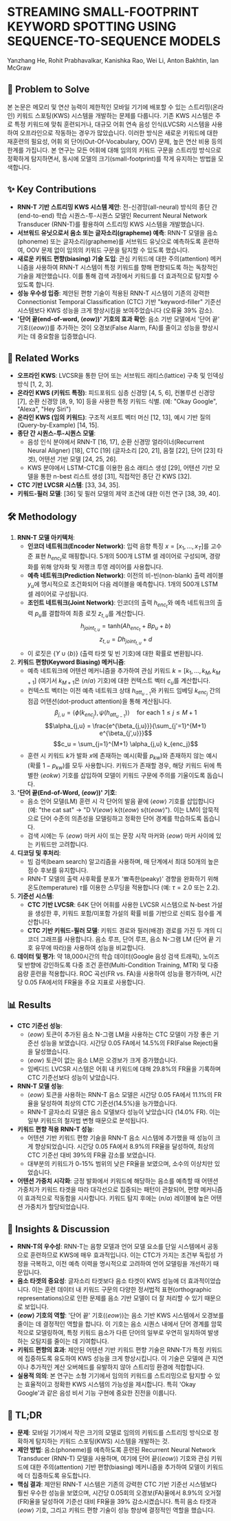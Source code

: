 # STREAMING SMALL-FOOTPRINT KEYWORD SPOTTING USING SEQUENCE-TO-SEQUENCE MODELS
Yanzhang He, Rohit Prabhavalkar, Kanishka Rao, Wei Li, Anton Bakhtin, Ian McGraw

## 🧩 Problem to Solve
본 논문은 메모리 및 연산 능력이 제한적인 모바일 기기에 배포할 수 있는 스트리밍(온라인) 키워드 스포팅(KWS) 시스템을 개발하는 문제를 다룹니다. 기존 KWS 시스템은 주로 특정 키워드에 맞춰 훈련되거나, 대규모 어휘 연속 음성 인식(LVCSR) 시스템을 사용하여 오프라인으로 작동하는 경우가 많았습니다. 이러한 방식은 새로운 키워드에 대한 재훈련의 필요성, 어휘 외 단어(Out-Of-Vocabulary, OOV) 문제, 높은 연산 비용 등의 한계를 가집니다. 본 연구는 모든 어휘에 대해 임의의 키워드 구문을 스트리밍 방식으로 정확하게 탐지하면서, 동시에 모델의 크기(small-footprint)를 작게 유지하는 방법을 모색합니다.

## ✨ Key Contributions
*   **RNN-T 기반 스트리밍 KWS 시스템 제안**: 전-신경망(all-neural) 방식의 종단 간(end-to-end) 학습 시퀀스-투-시퀀스 모델인 Recurrent Neural Network Transducer (RNN-T)를 활용하여 스트리밍 KWS 시스템을 개발했습니다.
*   **서브워드 유닛으로서 음소 또는 글자소리(grapheme) 예측**: RNN-T 모델을 음소(phoneme) 또는 글자소리(grapheme)를 서브워드 유닛으로 예측하도록 훈련하여, OOV 문제 없이 임의의 키워드 구문을 탐지할 수 있도록 했습니다.
*   **새로운 키워드 편향(biasing) 기술 도입**: 관심 키워드에 대한 주의(attention) 메커니즘을 사용하여 RNN-T 시스템이 특정 키워드를 향해 편향되도록 하는 독창적인 기술을 제안했습니다. 이를 통해 검색 과정에서 키워드를 더 효과적으로 탐지할 수 있도록 합니다.
*   **성능 우수성 입증**: 제안된 편향 기술이 적용된 RNN-T 시스템이 기존의 강력한 Connectionist Temporal Classification (CTC) 기반 "keyword-filler" 기준선 시스템보다 KWS 성능을 크게 향상시킴을 보여주었습니다 (오류율 39% 감소).
*   **'단어 끝(end-of-word, $\langle eow \rangle$)' 기호의 효과 확인**: 음소 기반 모델에서 '단어 끝' 기호($\langle eow \rangle$)를 추가하는 것이 오경보(False Alarm, FA)를 줄이고 성능을 향상시키는 데 중요함을 입증했습니다.

## 📎 Related Works
*   **오프라인 KWS**: LVCSR을 통한 단어 또는 서브워드 래티스(lattice) 구축 및 인덱싱 방식 [1, 2, 3].
*   **온라인 KWS (키워드 특정)**: 피드포워드 심층 신경망 [4, 5, 6], 컨볼루션 신경망 [7], 순환 신경망 [8, 9, 10] 등을 사용한 특정 키워드 식별. (예: "Okay Google", "Alexa", "Hey Siri")
*   **온라인 KWS (임의 키워드)**: 구조적 서포트 벡터 머신 [12, 13], 예시 기반 질의(Query-by-Example) [14, 15].
*   **종단 간 시퀀스-투-시퀀스 모델**:
    *   음성 인식 분야에서 RNN-T [16, 17], 순환 신경망 얼라이너(Recurrent Neural Aligner) [18], CTC [19] (글자소리 [20, 21], 음절 [22], 단어 [23] 타겟), 어텐션 기반 모델 [24, 25, 26].
    *   KWS 분야에서 LSTM-CTC를 이용한 음소 래티스 생성 [29], 어텐션 기반 모델을 통한 n-best 리스트 생성 [31], 직접적인 종단 간 KWS [32].
*   **CTC 기반 LVCSR 시스템**: [33, 34, 35].
*   **키워드-필러 모델**: [36] 및 필러 모델의 제약 조건에 대한 이전 연구 [38, 39, 40].

## 🛠️ Methodology
1.  **RNN-T 모델 아키텍처**:
    *   **인코더 네트워크(Encoder Network)**: 입력 음향 특징 $x = [x_1, \dots, x_T]$를 고수준 표현 $h_{enc_t}$로 매핑합니다. 5개의 500개 LSTM 셀 레이어로 구성되며, 경량화를 위해 양자화 및 저랭크 투영 레이어를 사용합니다.
    *   **예측 네트워크(Prediction Network)**: 이전의 비-빈(non-blank) 출력 레이블 $y_u$에 명시적으로 조건화되어 다음 레이블을 예측합니다. 1개의 500개 LSTM 셀 레이어로 구성됩니다.
    *   **조인트 네트워크(Joint Network)**: 인코더의 출력 $h_{enc_t}$와 예측 네트워크의 출력 $p_u$를 결합하여 최종 로짓 $z_{t,u}$를 계산합니다.
    $$h_{joint_{t,u}} = \text{tanh}(Ah_{enc_t} + Bp_u + b)$$
    $$z_{t,u} = Dh_{joint_{t,u}} + d$$
    *   이 로짓은 $\{Y \cup \langle b \rangle\}$ (출력 타겟 및 빈 기호)에 대한 확률로 변환됩니다.
2.  **키워드 편향(Keyword Biasing) 메커니즘**:
    *   예측 네트워크에 어텐션 메커니즘을 추가하여 관심 키워드 $k = [k_1, \dots, k_M, k_{M+1}]$ (여기서 $k_{M+1}$은 $\langle n/a \rangle$ 기호)에 대한 컨텍스트 벡터 $c_u$를 계산합니다.
    *   컨텍스트 벡터는 이전 예측 네트워크 상태 $h_{att_{u-1}}$와 키워드 임베딩 $k_{enc_j}$ 간의 점곱 어텐션(dot-product attention)을 통해 계산됩니다.
    $$\beta_{j,u} = \langle \phi(k_{enc_j}), \psi(h_{att_{u-1}}) \rangle \quad \text{for each } 1 \le j \le M+1$$
    $$\alpha_{j,u} = \frac{e^{\beta_{j,u}}}{\sum_{j'=1}^{M+1} e^{\beta_{j',u}}}$$
    $$c_u = \sum_{j=1}^{M+1} \alpha_{j,u} k_{enc_j}$$
    *   훈련 시 키워드 $k$가 발화 $x$에 존재하는 예시(확률 $p_{kw}$)와 존재하지 않는 예시(확률 $1-p_{kw}$)를 모두 사용합니다. 키워드가 존재할 경우, 해당 키워드 뒤에 특별한 $\langle eokw \rangle$ 기호를 삽입하여 모델이 키워드 구문에 주의를 기울이도록 돕습니다.
3.  **'단어 끝(End-of-Word, $\langle eow \rangle$)' 기호**:
    *   음소 언어 모델(LM) 훈련 시 각 단어의 발음 끝에 $\langle eow \rangle$ 기호를 삽입합니다 (예: "the cat sat" $\rightarrow$ "D V$\langle eow \rangle$ k{t$\langle eow \rangle$ s{t$\langle eow \rangle$"). 이는 LM이 암묵적으로 단어 수준의 의존성을 모델링하고 정확한 단어 경계를 학습하도록 돕습니다.
    *   검색 시에는 두 $\langle eow \rangle$ 마커 사이 또는 문장 시작 마커와 $\langle eow \rangle$ 마커 사이에 있는 키워드만 고려합니다.
4.  **디코딩 및 후처리**:
    *   빔 검색(beam search) 알고리즘을 사용하며, 매 단계에서 최대 50개의 높은 점수 후보를 유지합니다.
    *   RNN-T 모델의 출력 사후확률 분포가 '뾰족한(peaky)' 경향을 완화하기 위해 온도(temperature) $\tau$를 이용한 스무딩을 적용합니다 (예: $\tau=2.0$ 또는 $2.2$).
5.  **기준선 시스템**:
    *   **CTC 기반 LVCSR**: 64K 단어 어휘를 사용한 LVCSR 시스템으로 N-best 가설을 생성한 후, 키워드 포함/미포함 가설의 확률 비를 기반으로 신뢰도 점수를 계산합니다.
    *   **CTC 기반 키워드-필러 모델**: 키워드 경로와 필러(배경) 경로를 가진 두 개의 디코더 그래프를 사용합니다. 음소 루프, 단어 루프, 음소 N-그램 LM (단어 끝 기호 유무에 따라)을 사용하여 성능을 비교합니다.
6.  **데이터 및 평가**: 약 18,000시간의 학습 데이터(Google 음성 검색 트래픽), 노이즈 및 반향에 강인하도록 다중 조건 훈련(Multi-Condition Training, MTR) 및 다중 음량 훈련을 적용합니다. ROC 곡선(FR vs. FA)을 사용하여 성능을 평가하며, 시간당 0.05 FA에서의 FR율을 주요 지표로 사용합니다.

## 📊 Results
*   **CTC 기준선 성능**:
    *   $\langle eow \rangle$ 토큰이 추가된 음소 N-그램 LM을 사용하는 CTC 모델이 가장 좋은 기준선 성능을 보였습니다. 시간당 0.05 FA에서 14.5%의 FR(False Reject)율을 달성했습니다.
    *   $\langle eow \rangle$ 토큰이 없는 음소 LM은 오경보가 크게 증가했습니다.
    *   임베디드 LVCSR 시스템은 어휘 내 키워드에 대해 29.8%의 FR율을 기록하며 CTC 기준선보다 성능이 낮았습니다.
*   **RNN-T 모델 성능**:
    *   $\langle eow \rangle$ 토큰을 사용하는 RNN-T 음소 모델은 시간당 0.05 FA에서 11.1%의 FR율을 달성하여 최상의 CTC 기준선(14.5%)을 능가했습니다.
    *   RNN-T 글자소리 모델은 음소 모델보다 성능이 낮았습니다 (14.0% FR). 이는 일부 키워드의 철자법 변형 때문으로 분석됩니다.
*   **키워드 편향 적용 RNN-T 성능**:
    *   어텐션 기반 키워드 편향 기술을 RNN-T 음소 시스템에 추가했을 때 성능이 크게 향상되었습니다. 시간당 0.05 FA에서 8.9%의 FR율을 달성하여, 최상의 CTC 기준선 대비 39%의 FR율 감소를 보였습니다.
    *   대부분의 키워드가 0-15% 범위의 낮은 FR율을 보였으며, 소수의 이상치만 있었습니다.
*   **어텐션 가중치 시각화**: 긍정 발화에서 키워드에 해당하는 음소를 예측할 때 어텐션 가중치가 키워드 타겟을 따라 대각선으로 집중되는 패턴이 관찰되어, 편향 메커니즘이 효과적으로 작동함을 시사합니다. 키워드 탐지 후에는 $\langle n/a \rangle$ 레이블에 높은 어텐션 가중치가 할당되었습니다.

## 🧠 Insights & Discussion
*   **RNN-T의 우수성**: RNN-T는 음향 모델과 언어 모델 요소를 단일 시스템에서 공동으로 훈련하므로 KWS에 매우 효과적입니다. 이는 CTC가 가지는 조건부 독립성 가정을 극복하고, 이전 예측 이력을 명시적으로 고려하여 언어 모델링을 개선하기 때문입니다.
*   **음소 타겟의 중요성**: 글자소리 타겟보다 음소 타겟이 KWS 성능에 더 효과적이었습니다. 이는 훈련 데이터 내 키워드 구문의 다양한 정서법적 표현(orthographic representations)으로 인한 문제를 음소 기반 모델이 더 잘 처리할 수 있기 때문으로 보입니다.
*   **$\langle eow \rangle$ 기호의 역할**: '단어 끝' 기호($\langle eow \rangle$)는 음소 기반 KWS 시스템에서 오경보를 줄이는 데 결정적인 역할을 합니다. 이 기호는 음소 시퀀스 내에서 단어 경계를 암묵적으로 모델링하여, 특정 키워드 음소가 다른 단어의 일부로 우연히 일치하여 발생하는 오탐지를 줄이는 데 기여합니다.
*   **키워드 편향의 효과**: 제안된 어텐션 기반 키워드 편향 기술은 RNN-T가 특정 키워드에 집중하도록 유도하여 KWS 성능을 크게 향상시킵니다. 이 기술은 모델에 큰 지연이나 추가적인 계산 오버헤드를 유발하지 않아 스트리밍 환경에 적합합니다.
*   **실용적 의의**: 본 연구는 소형 기기에서 임의의 키워드를 스트리밍으로 탐지할 수 있는 효율적이고 정확한 KWS 시스템의 가능성을 제시합니다. 특히 'Okay Google'과 같은 음성 비서 기능 구현에 중요한 진전을 이룹니다.

## 📌 TL;DR
*   **문제**: 모바일 기기에서 작은 크기의 모델로 임의의 키워드를 스트리밍 방식으로 정확하게 탐지하는 키워드 스포팅(KWS) 시스템을 개발하는 것.
*   **제안 방법**: 음소(phoneme)를 예측하도록 훈련된 Recurrent Neural Network Transducer (RNN-T) 모델을 사용하며, 여기에 단어 끝($\langle eow \rangle$) 기호와 관심 키워드에 대한 주의(attention) 기반 편향(biasing) 메커니즘을 추가하여 모델이 키워드에 더 집중하도록 유도합니다.
*   **핵심 결과**: 제안된 RNN-T 시스템은 기존의 강력한 CTC 기반 기준선 시스템보다 훨씬 우수한 성능을 보였으며, 시간당 0.05회의 오경보(FA)율에서 8.9%의 오거절(FR)율을 달성하여 기준선 대비 FR율을 39% 감소시켰습니다. 특히 음소 타겟과 $\langle eow \rangle$ 기호, 그리고 키워드 편향 기술이 성능 향상에 결정적인 역할을 했습니다.